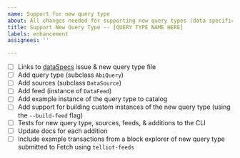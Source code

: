 ```yaml
---
name: Support for new query type
about: All changes needed for supporting new query types (data specifications)
title: Support New Query Type -- [QUERY TYPE NAME HERE]
labels: enhancement
assignees: ''

---
```


- [ ] Links to [dataSpecs](https://github.com/fetch-oracle/dataSpecs) issue & new query type file
- [ ] Add query type (subclass `AbiQuery`)
- [ ] Add sources (subclass `DataSource`)
- [ ] Add feed (instance of `DataFeed`)
- [ ] Add example instance of the query type to catalog
- [ ] Add support for building custom instances of the new query type (using the `--build-feed` flag)
- [ ] Tests for new query type, sources, feeds, & additions to the CLI
- [ ] Update docs for each addition
- [ ] Include example transactions from a block explorer of new query type submitted to Fetch using `telliot-feeds`
